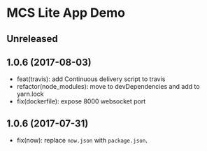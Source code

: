 # MCS Lite App Demo

## Unreleased

## 1.0.6 (2017-08-03)

- feat(travis): add Continuous delivery script to travis
- refactor(node_modules): move to devDependencies and add to yarn.lock
- fix(dockerfile): expose 8000 websocket port

## 1.0.6 (2017-07-31)

- fix(now): replace `now.json` with `package.json`.
